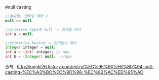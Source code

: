 #null casting

````java
//컴파일, 런타임 에러 x
null == null
````

````java
//primitve type에 null -> 컴파일 에러
int a = null;
````

````java
//primitive boxing -> 런타임시 에러
Integer integer = null;
int a = (int) integer; // npe
int b = (Integer) null;  //npe
````

출처 : http://knight76.tistory.com/entry/%EC%9E%90%EB%B0%94-null-casting-%EC%A3%BC%EC%9D%98-%EC%82%AC%ED%95%AD